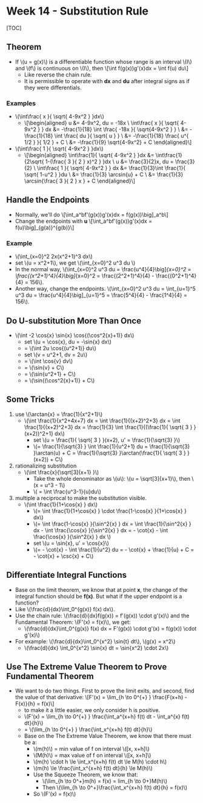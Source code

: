 # Week 14 - Substitution Rule

[TOC]

## Theorem

* If \\(u = g(x)\\) is a differentiable function whose range is an interval \\(I\\) and \\(f\\) is continuous on \\(I\\), then \\[\int f(g(x))g'(x)dx = \int f(u) du\\]
    * Like reverse the chain rule.
    * It is permissible to operate with **dx** and **du** after integral signs as if they were differentials.

### Examples

* \\(\int\frac{ x }{ \sqrt{ 4-9x^2 } }dx\\)
    * \\[\begin{aligned}
        u &= 4-9x^2, du = -18x \\
        \int\frac{ x }{ \sqrt{ 4-9x^2 } } dx &= -\frac{1}{18} \int \frac{ -18x }{ \sqrt{4-9x^2 } } \\
        &= -\frac{1}{18} \int \frac{ du }{ \sqrt{ u } } \\
        &= -\frac{1}{18} \frac{ u^{ 1/2 } }{ 1/2 } + C \\
        &= -\frac{1}{9} \sqrt{4-9x^2} + C
        \end{aligned}\\]
* \\(\int\frac{ 1 }{ \sqrt{ 4-9x^2 } }dx\\)
    * \\[\begin{aligned}
        \int\frac{1}{ \sqrt{ 4-9x^2 } }dx &= \int\frac{1}{2\sqrt{ 1-(\frac{ 3 }{ 2 } x)^2 } }dx \\
        u &= \frac{3}{2}x, du = \frac{3}{2} \\
         \int\frac{ 1 }{ \sqrt{ 4-9x^2 } } dx &= \frac{1}{3}\int \frac{1}{ \sqrt{ 1-u^2 } }du \\
         &= \frac{1}{3} \arcsin{u} + C \\
         &= \frac{1}{3} \arcsin{\frac{ 3 }{ 2 } x } + C
        \end{aligned}\\]

## Handle the Endpoints
* Normally, we'll do \\[\int_a^bf'(g(x))g'(x)dx = f(g(x))\big]_a^b\\]
* Change the endpoints with **u** \\[\int_a^bf'(g(x))g'(x)dx = f(u)\big]_{g(a)}^{g(b)}\\]

### Example

* \\(\int_{x=0}^2 2x(x^2+1)^3 dx\\)
* set \\(u = x^2+1\\), we get \\(\int_{x=0}^2 u^3 du \\)
* In the normal way, \\(\int_{x=0}^2 u^3 du = \frac{u^4}{4}\big]_{x=0}^2 = \frac{(x^2+1)^4}{4}\big]_{x=0}^2 = \frac{(2^2+1)^4}{4} - \frac{(0^2+1)^4}{4} = 156\\).
* Another way, change the endpoints. \\(\int_{x=0}^2 u^3 du = \int_{u=1}^5 u^3 du = \frac{u^4}{4}\big]_{u=1}^5 = \frac{5^4}{4} - \frac{1^4}{4} = 156\\).

## Do U-substitution More Than Once

* \\(\int -2 \cos{x} \sin{x} \cos{(\cos^2{x}+1)} dx\\)
    * set \\(u = \cos{x}, du = -\sin{x} dx\\)
    * = \\(\int 2u \cos{(u^2+1)} du\\)
    * set \\(v = u^2+1, dv = 2u\\)
    * = \\(\int \cos{v} dv\\)
    * = \\(\sin{v} + C\\)
    * = \\(\sin{u^2+1} + C\\)
    * = \\(\sin{(\cos^2{x}+1)} + C\\)

## Some Tricks

1. use \\(\arctan{x} = \frac{1}{x^2+1}\\)
    * \\(\int \frac{1}{x^2+4x+7} dx = \int \frac{1}{(x+2)^2+3} dx = \int \frac{1}{(x+2)^2+3} dx = \frac{1}{3} \int \frac{1}{(\frac{1}{ \sqrt{ 3 } }(x+2))^2+1} dx\\)
        * set \\(u = \frac{1}{ \sqrt{ 3 } }(x+2), u' = \frac{1}{\sqrt{3} }\\)
        * \\(= \frac{1}{\sqrt{3} } \int \frac{1}{u^2+1} du = \frac{1}{\sqrt{3} }\arctan(u) + C = \frac{1}{\sqrt{3} }\arctan(\frac{1}{ \sqrt{ 3 } }(x+2)) + C\\)
2. rationalizing substitution
    * \\(\int \frac{x}{\sqrt[3]{x+1} }\\)
        * Take the whole denominator as \\(u\\): \\(u = \sqrt[3]{x+1}\\), then \\(x = u^3 - 1\\)
        * \\( = \int \frac{u^3-1}{u}du\\)
3. multiple a reciprocal to make the substitution visible.
    * \\(\int \frac{1}{1+\cos{x} } dx\\)
        * \\(= \int \frac{1}{1+\cos{x} }  \cdot \frac{1-\cos{x} }{1+\cos{x} } dx\\)
        * \\(= \int \frac{1-\cos{x} }{\sin^2{x} } dx = \int \frac{1}{\sin^2{x} } dx - \int \frac{\cos{x} }{\sin^2{x} } dx = - \cot{x} - \int \frac{\cos{x} }{\sin^2{x} } dx \\)
        * set \\(u = \sin{x}, u' = \cos{x}\\)
        * \\(= - \cot{x} - \int \frac{1}{u^2} du = - \cot{x} + \frac{1}{u} + C = - \cot{x} + \csc{x} + C\\)

## Differentiate Integral Functions

* Base on the limit theorem, we know that at point **x**, the change of the integral function should be **f(x)**. But what if the upper endpoint is a function? 
* Like \\(\frac{d}{dx}\int_0^{g(x)} f(x) dx\\).
* Use the chain rule: \\(\frac{d}{dx}f(g(x)) = f'(g(x)) \cdot g'(x)\\) and the Fundamental Theorem: \\(F'(x) = f(x)\\), we get:
    * \\(\frac{d}{dx}\int_0^{g(x)} f(x) dx = F'(g(x)) \cdot g'(x) = f(g(x)) \cdot g'(x)\\)
* For example: \\(\frac{d}{dx}\int_0^{x^2} \sin{t} dt\\), \\(g(x) = x^2\\)
    * \\(\frac{d}{dx} \int_0^{x^2} \sin{x} dt = \sin{x^2} \cdot 2x\\)

## Use The Extreme Value Theorem to Prove Fundamental Theorem

* We want to do two things. First to prove the limit exits, and second, find the value of that derivative: \\[F'(x) = \lim_{h \to 0^{+} } \frac{F(x+h) - F(x)}{h} = f(x)\\]
    * to make it a little easier, we only consider h is positive.
    * \\(F'(x) = \lim_{h \to 0^{+} } \frac{\int_a^{x+h} f(t) dt - \int_a^{x} f(t) dt}{h}\\)
    * = \\(\lim_{h \to 0^{+} } \frac{\int_x^{x+h} f(t) dt}{h}\\)
    * Base on the The Extreme Value Theorem, we know that there must be a: 
        * \\(m(h)\\) = min value of f on interval \\([x, x+h]\\)
        * \\(M(h)\\) = max value of f on interval \\([x, x+h]\\)
        * \\(m(h) \cdot h \le \int_x^{x+h} f(t) dt \le M(h) \cdot h\\)
        * \\(m(h) \le \frac{\int_x^{x+h} f(t) dt}{h} \le M(h)\\)
        * Use the Squeeze Theorem, we know that:
            * \\(\lim_{h \to 0^+}m(h) = f(x) = lim_{h \to 0+}M(h)\\)
            * Then \\(\lim_{h \to 0^+}\frac{\int_x^{x+h} f(t) dt}{h} = f(x)\\)
        * So \\(F'(x) = f(x)\\)


